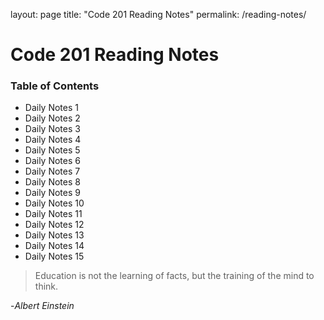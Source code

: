 layout: page
title: "Code 201 Reading Notes"
permalink: /reading-notes/

# **Code 201 Reading Notes**
 
  
### <addr> Table of Contents
* Daily Notes 1
* Daily Notes 2
* Daily Notes 3
* Daily Notes 4
* Daily Notes 5
* Daily Notes 6
* Daily Notes 7
* Daily Notes 8
* Daily Notes 9
* Daily Notes 10
* Daily Notes 11
* Daily Notes 12
* Daily Notes 13
* Daily Notes 14
* Daily Notes 15
 
 

>Education is not the learning of facts,
>but the training of the mind to think.

-*Albert Einstein*
